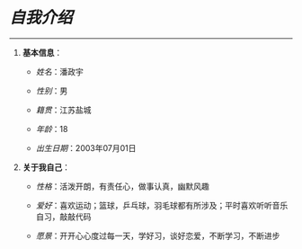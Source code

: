 # ***自我介绍***
***
1. **基本信息**：

    + *姓名*：潘政宇

    + *性别*：男

    + *籍贯*：江苏盐城

    + *年龄*：18

    + *出生日期*：2003年07月01日
2. **关于我自己**：

    - *性格*：活泼开朗，有责任心，做事认真，幽默风趣

    - *爱好*：喜欢运动；篮球，乒乓球，羽毛球都有所涉及；平时喜欢听听音乐自习，敲敲代码

    - *愿景*：开开心心度过每一天，学好习，谈好恋爱，不断学习，不断进步
